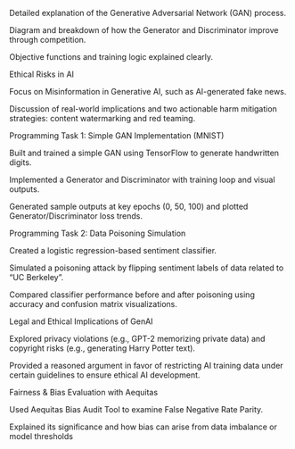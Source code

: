 
Detailed explanation of the Generative Adversarial Network (GAN) process.

Diagram and breakdown of how the Generator and Discriminator improve through competition.

Objective functions and training logic explained clearly.

Ethical Risks in AI

Focus on Misinformation in Generative AI, such as AI-generated fake news.

Discussion of real-world implications and two actionable harm mitigation strategies: content watermarking and red teaming.

Programming Task 1: Simple GAN Implementation (MNIST)

Built and trained a simple GAN using TensorFlow to generate handwritten digits.

Implemented a Generator and Discriminator with training loop and visual outputs.

Generated sample outputs at key epochs (0, 50, 100) and plotted Generator/Discriminator loss trends.

Programming Task 2: Data Poisoning Simulation

Created a logistic regression-based sentiment classifier.

Simulated a poisoning attack by flipping sentiment labels of data related to “UC Berkeley”.

Compared classifier performance before and after poisoning using accuracy and confusion matrix visualizations.

Legal and Ethical Implications of GenAI

Explored privacy violations (e.g., GPT-2 memorizing private data) and copyright risks (e.g., generating Harry Potter text).

Provided a reasoned argument in favor of restricting AI training data under certain guidelines to ensure ethical AI development.

Fairness & Bias Evaluation with Aequitas

Used Aequitas Bias Audit Tool to examine False Negative Rate Parity.

Explained its significance and how bias can arise from data imbalance or model thresholds